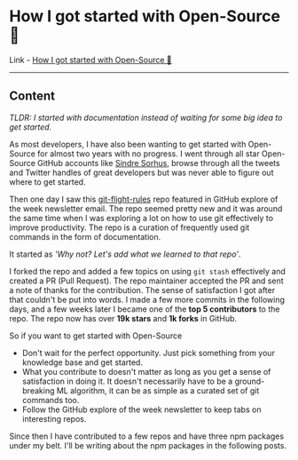 # How I got started with Open-Source 🎉

Link - [How I got started with Open-Source 🎉](https://dev.to/flexdinesh/how-i-got-started-with-open-source--882)

---

## Content

_TLDR: I started with documentation instead of waiting for some big idea to get started._

As most developers, I have also been wanting to get started with Open-Source for almost two years with no progress. I went through all star Open-Source GitHub accounts like [Sindre Sorhus](https://github.com/sindresorhus), browse through all the tweets and Twitter handles of great developers but was never able to figure out where to get started.

Then one day I saw this [git-flight-rules](https://github.com/k88hudson/git-flight-rules) repo featured in GitHub explore of the week newsletter email. The repo seemed pretty new and it was around the same time when I was exploring a lot on how to use git effectively to improve productivity. The repo is a curation of frequently used git commands in the form of documentation.

It started as _'Why not? Let's add what we learned to that repo'_.

I forked the repo and added a few topics on using `git stash` effectively and created a PR (Pull Request). The repo maintainer accepted the PR and sent a note of thanks for the contribution. The sense of satisfaction I got after that couldn't be put into words. I made a few more commits in the following days, and a few weeks later I became one of the **top 5 contributors** to the repo. The repo now has over **19k stars** and **1k forks** in GitHub.

So if you want to get started with Open-Source
- Don't wait for the perfect opportunity. Just pick something from your knowledge base and get started.
- What you contribute to doesn't matter as long as you get a sense of satisfaction in doing it. It doesn't necessarily have to be a ground-breaking ML algorithm, it can be as simple as a curated set of git commands too.
- Follow the GitHub explore of the week newsletter to keep tabs on interesting repos.

Since then I have contributed to a few repos and have three npm packages under my belt. I'll be writing about the npm packages in the following posts.
